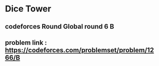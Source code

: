 # Dice Tower

## codeforces Round Global round 6 B

## problem link : https://codeforces.com/problemset/problem/1266/B


